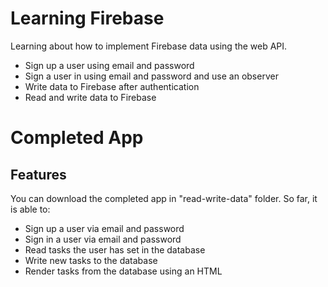 # Learning Firebase
Learning about how to implement Firebase data using the web API.
- Sign up a user using email and password
- Sign a user in using email and password and use an observer
- Write data to Firebase after authentication
- Read and write data to Firebase

# Completed App

## Features
You can download the completed app in "read-write-data" folder. So far, it is able to:
- Sign up a user via email and password
- Sign in a user via email and password
- Read tasks the user has set in the database
- Write new tasks to the database
- Render tasks from the database using an HTML <template> tag.

## Download
You can download the completed app [here](https://github.com/johannesmu/learning-firebase/archive/prealphaV0.3.zip). To be able to see the data structure, you need to:
- Sign up for a Firebase account [here](https://firebase.google.com)
- Create your own Firebase app
- Open the app and click on "Add firebase to your web app" button
- Add the code to the **index.html** file of the app (replace lines 88-100 in the code). View it [here](https://github.com/johannesmu/learning-firebase/blob/master/read-write-data/index.html).

# To do 
- redesign for multiple tabs (view deleted tasks)
- render done task in a separate tabs
- add friends to share tasks
